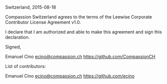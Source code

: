 Switzerland, 2015-08-18

Compassion Switzerland agrees to the terms of the Leewise Corporate Contributor License
Agreement v1.0.

I declare that I am authorized and able to make this agreement and sign this 
declaration.

Signed,

Emanuel Cino ecino@compassion.ch https://github.com/CompassionCH


List of contributors:

Emanuel Cino ecino@compassion.ch https://github.com/ecino
